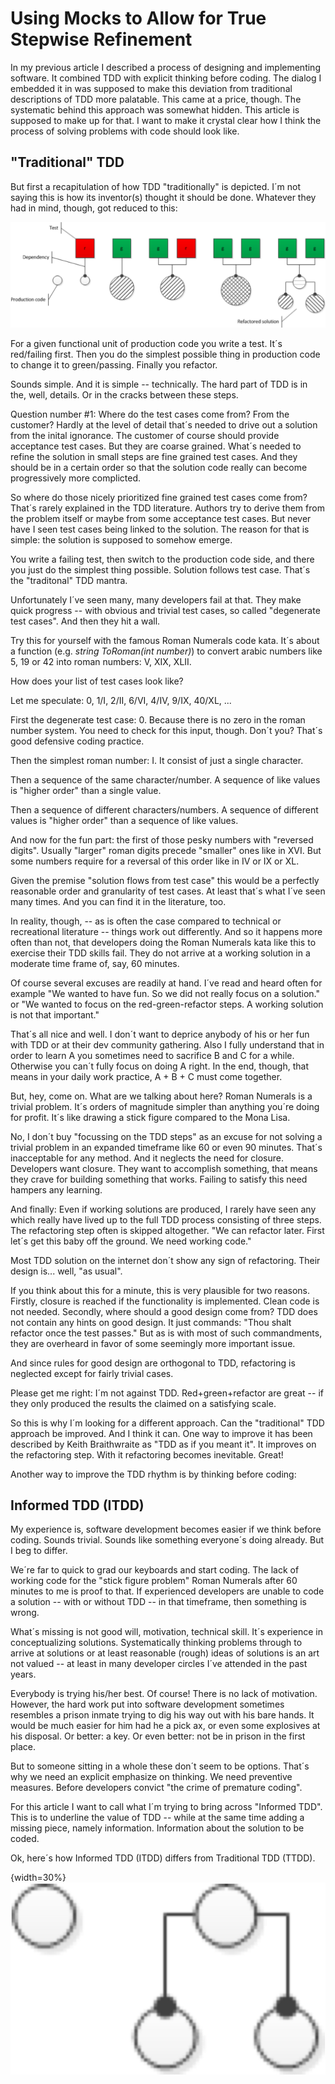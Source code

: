# Using Mocks to Allow for True Stepwise Refinement

In my previous article I described a process of designing and implementing software. It combined TDD with explicit thinking before coding. The dialog I embedded it in was supposed to make this deviation from traditional descriptions of TDD more palatable. This came at a price, though. The systematic behind this approach was somewhat hidden. This article is supposed to make up for that. I want to make it crystal clear how I think the process of solving problems with code should look like.

## "Traditional" TDD

But first a recapitulation of how TDD "traditionally" is depicted. I´m not saying this is how its inventor(s) thought it should be done. Whatever they had in mind, though, got reduced to this:

![](images/itdd/1-31.jpeg)

For a given functional unit of production code you write a test. It´s red/failing first. Then you do the simplest possible thing in production code to change it to green/passing. Finally you refactor.

Sounds simple. And it is simple -- technically. The hard part of TDD is in the, well, details. Or in the cracks between these steps.

Question number #1: Where do the test cases come from? From the customer? Hardly at the level of detail that´s needed to drive out a solution from the inital ignorance. The customer of course should provide acceptance test cases. But they are coarse grained. What´s needed to refine the solution in small steps are fine grained test cases. And they should be in a certain order so that the solution code really can become progressively more complicted.

So where do those nicely prioritized fine grained test cases come from? That´s rarely explained in the TDD literature. Authors try to derive them from the problem itself or maybe from some acceptance test cases. But never have I seen test cases being linked to the solution. The reason for that is simple: the solution is supposed to somehow emerge.

You write a failing test, then switch to the production code side, and there you just do the simplest thing possible. Solution follows test case. That´s the "traditonal" TDD mantra.

Unfortunately I´ve seen many, many developers fail at that. They make quick progress -- with obvious and trivial test cases, so called "degenerate test cases". And then they hit a wall.

Try this for yourself with the famous Roman Numerals code kata. It´s about a function (e.g. _string ToRoman(int number)_) to convert arabic numbers like 5, 19 or 42 into roman numbers: V, XIX, XLII.

How does your list of test cases look like?

Let me speculate: 0, 1/I, 2/II, 6/VI, 4/IV, 9/IX, 40/XL, ...

First the degenerate test case: 0. Because there is no zero in the roman number system. You need to check for this input, though. Don´t you? That´s good defensive coding practice.

Then the simplest roman number: I. It consist of just a single character.

Then a sequence of the same character/number. A sequence of like values is "higher order" than a single value.

Then a sequence of different characters/numbers. A sequence of different values is "higher order" than a sequence of like values.

And now for the fun part: the first of those pesky numbers with "reversed digits". Usually "larger" roman digits precede "smaller" ones like in XVI. But some numbers require for a reversal of this order like in IV or IX or XL.

Given the premise "solution flows from test case" this would be a perfectly reasonable order and granularity of test cases. At least that´s what I´ve seen many times. And you can find it in the literature, too.

In reality, though, -- as is often the case compared to technical or recreational literature -- things work out differently. And so it happens more often than not, that developers doing the Roman Numerals kata like this to exercise their TDD skills fail. They do not arrive at a working solution in a moderate time frame of, say, 60 minutes.

Of course several excuses are readily at hand. I´ve read and heard often for example "We wanted to have fun. So we did not really focus on a solution." or "We wanted to focus on the red-green-refactor steps. A working solution is not that important."

That´s all nice and well. I don´t want to deprice anybody of his or her fun with TDD or at their dev community gathering. Also I fully understand that in order to learn A you sometimes need to sacrifice B and C for a while. Otherwise you can´t fully focus on doing A right. In the end, though, that means in your daily work practice, A + B + C must come together.

But, hey, come on. What are we talking about here? Roman Numerals is a trivial problem. It´s orders of magnitude simpler than anything you´re doing for profit. It´s like drawing a stick figure compared to the Mona Lisa.

No, I don´t buy "focussing on the TDD steps" as an excuse for not solving a trivial problem in an expanded timeframe like 60 or even 90 minutes. That´s inacceptable for any method. And it neglects the need for closure. Developers want closure. They want to accomplish something, that means they crave for building something that works. Failing to satisfy this need hampers any learning.

And finally: Even if working solutions are produced, I rarely have seen any which really have lived up to the full TDD process consisting of three steps. The refactoring step often is skipped altogether. "We can refactor later. First let´s get this baby off the ground. We need working code."

Most TDD solution on the internet don´t show any sign of refactoring. Their design is... well, "as usual".

If you think about this for a minute, this is very plausible for two reasons. Firstly, closure is reached if the functionality is implemented. Clean code is not needed. Secondly, where should a good design come from? TDD does not contain any hints on good design. It just commands: "Thou shalt refactor once the test passes." But as is with most of such commandments, they are overheard in favor of some seemingly more important issue.

And since rules for good design are orthogonal to TDD, refactoring is neglected except for fairly trivial cases.

Please get me right: I´m not against TDD. Red+green+refactor are great -- if they only produced the results the claimed on a satisfying scale.

So this is why I´m looking for a different approach. Can the "traditional" TDD approach be improved. And I think it can. One way to improve it has been described by Keith Braithwraite as "TDD as if you meant it". It improves on the refactoring step. With it refactoring becomes inevitable. Great!

Another way to improve the TDD rhythm is by thinking before coding:

## Informed TDD (ITDD)

My experience is, software development becomes easier if we think before coding. Sounds trivial. Sounds like something everyone´s doing already. But I beg to differ.

We´re far to quick to grad our keyboards and start coding. The lack of working code for the "stick figure problem" Roman Numerals after 60 minutes to me is proof to that. If experienced developers are unable to code a solution -- with or without TDD -- in that timeframe, then something is wrong.

What´s missing is not good will, motivation, technical skill. It´s experience in conceptualizing solutions. Systematically thinking problems through to arrive at solutions or at least reasonable (rough) ideas of solutions is an art not valued -- at least in many developer circles I´ve attended in the past years.

Everybody is trying his/her best. Of course! There is no lack of motivation. However, the hard work put into software development sometimes resembles a prison inmate trying to dig his way out with his bare hands. It would be much easier for him had he a pick ax, or even some explosives at his disposal. Or better: a key. Or even better: not be in prison in the first place.

But to someone sitting in a whole these don´t seem to be options. That´s why we need an explicit emphasize on thinking. We need preventive measures. Before developers convict "the crime of premature coding".

For this article I want to call what I´m trying to bring across "Informed TDD". This is to underline the value of TDD -- while at the same time adding a missing piece, namely information. Information about the solution to be coded.

Ok, here´s how Informed TDD (ITDD) differs from Traditional TDD (TTDD).

{width=30%}
![](images/itdd/1-32.jpeg)
